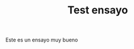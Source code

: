 ﻿---
layout: archive
title: "Test ensayo"
collection: postsens
category: postsens
---

Este es un ensayo muy bueno